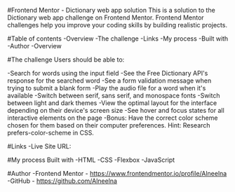 #Frontend Mentor - Dictionary web app solution
This is a solution to the Dictionary web app challenge on Frontend Mentor. Frontend Mentor challenges help you improve your coding skills by building realistic projects.

#Table of contents
-Overview
-The challenge
-Links
-My process
-Built with
-Author
-Overview

#The challenge
Users should be able to:

-Search for words using the input field
-See the Free Dictionary API's response for the searched word
-See a form validation message when trying to submit a blank form
-Play the audio file for a word when it's available
-Switch between serif, sans serif, and monospace fonts
-Switch between light and dark themes
-View the optimal layout for the interface depending on their device's screen size
-See hover and focus states for all interactive elements on the page
-Bonus: Have the correct color scheme chosen for them based on their computer preferences. Hint: Research prefers-color-scheme in CSS.


#Links
-Live Site URL: 

#My process
Built with
-HTML
-CSS
-Flexbox
-JavaScript

#Author
-Frontend Mentor - https://www.frontendmentor.io/profile/Alneelna
-GitHub - https://github.com/Alneelna


